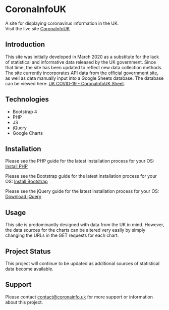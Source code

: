 # CoronaInfoUK
A site for displaying coronavirus information in the UK.
<br/>
Visit the live site <a href="https://coronainfo.uk">CoronaInfoUK</a>

## Introduction
This site was initially developed in March 2020 as a substitute for the lack of statistical and informative data released by the UK government.
Since that time, the site has been updated to reflect new data collection methods. 
The site currently incorporates API data from <a href="https://coronavirus.data.gov.uk/">the official government site</a>,
as well as data manually input into a Google Sheets database. 
The database can be viewed here: <a href="https://docs.google.com/spreadsheets/d/1JfqJ153dHK8AabuJvJ2V4cbRWOiywP9HQCEwFUBIxxc/edit?usp=sharing">UK COVID-19 - CoronaInfoUK Sheet</a>.

## Technologies
- Bootstrap 4
- PHP 
- JS
- jQuery
- Google Charts

## Installation
Please see the PHP guide for the latest installation process for your OS:
<a href="https://www.php.net/manual/en/install.php">Install PHP</a>

Please see the Bootstrap guide for the latest installation process for your OS:
<a href="https://getbootstrap.com/docs/3.4/getting-started/">Install Bootstrap</a>

Please see the jQuery guide for the latest installation process for your OS:
<a href="https://jquery.com/download/">Download jQuery </a>

## Usage
This site is predominantly designed with data from the UK in mind. 
However, the data sources for the charts can be altered very easily by simply changing the URLs in the GET requests for each chart.

## Project Status
This project will continue to be updated as additional sources of statistical data become available.

## Support 
Please contact contact@coronainfo.uk for more support or information about this project.

